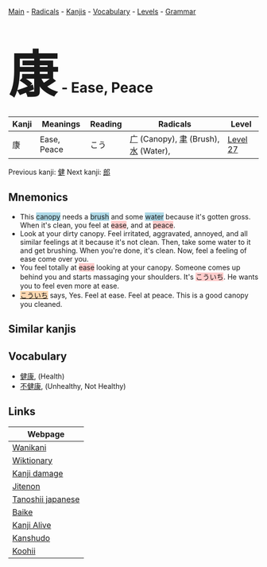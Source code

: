 <style> bigfont {font-size: 100px}</style>
[Main](../README.md) -
[Radicals](../radicals.md) -
[Kanjis](../kanjis.md) -
[Vocabulary](../vocabulary.md) -
[Levels](../levels.md) -
[Grammar](../grammar.md)
# <bigfont> 康</bigfont> - Ease, Peace 

| Kanji | Meanings | Reading | Radicals | Level |
| --- | --- | --- | --- | --- |
| 康 | Ease, Peace | こう | [广](../radicals/广.md) (Canopy), [聿](../radicals/聿.md) (Brush), [水](../radicals/水.md) (Water),  | [Level 27](../levels/wk_level27.md) |

Previous kanji: [健](健.md) Next kanji: [郎](郎.md) 

## Mnemonics
 * This <span style="background-color:#ADD8E6"> canopy</span> needs a <span style="background-color:#ADD8E6"> brush</span> and some <span style="background-color:#ADD8E6"> water</span> because it's gotten gross. When it's clean, you feel at <span style="background-color:#ffcccb"> ease</span>, and at <span style="background-color:#ffcccb"> peace</span>.
* Look at your dirty canopy. Feel irritated, aggravated, annoyed, and all similar feelings at it because it's not clean. Then, take some water to it and get brushing. When you're done, it's clean. Now, feel a feeling of ease come over you.
* You feel totally at <span style="background-color:#ffcccb"> ease</span> looking at your canopy. Someone comes up behind you and starts massaging your shoulders. It's <span style="background-color:#ffcccb"> こういち</span>. He wants you to feel even more at ease.
* <span style="background-color:#fed8b1"> [こういち](https://jisho.org/search/こういち)</span> says, Yes. Feel at ease. Feel at peace. This is a good canopy you cleaned.


## Similar kanjis
 


## Vocabulary
 * [健康](../vocabulary/康.md), (Health)
* [不健康](../vocabulary/康.md), (Unhealthy, Not Healthy)



## Links 

| Webpage |
| --- |
| [Wanikani          ](https://www.wanikani.com/kanji/康) |
| [Wiktionary        ](https://en.wiktionary.org/wiki/康) |
| [Kanji damage      ](http://www.kanjidamage.com/kanji/search?utf8=✓&q=康) |
| [Jitenon           ](https://jitenon.com/kanji/康) |
| [Tanoshii japanese ](https://www.tanoshiijapanese.com/dictionary/kanji.cfm?k=康) |
| [Baike             ](https://baike.baidu.com/item/康) |
| [Kanji Alive       ](https://app.kanjialive.com/康) |
| [Kanshudo          ](https://www.kanshudo.com/searchmn?q=康) |
| [Koohii            ](https://kanji.koohii.com/study/kanji/康) |
